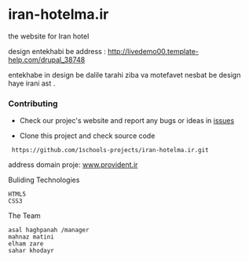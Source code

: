 iran-hotelma.ir
========== 
the website for Iran hotel

 design entekhabi be address :
   http://livedemo00.template-help.com/drupal_38748
   
entekhabe in design be dalile tarahi ziba va motefavet nesbat be design haye irani ast .

### Contributing

* Check our projec's website and report any bugs or ideas in [issues](https://github.com/1schools-projects/iran-hotelma.ir/issues)

* Clone this project and check source code
```
 https://github.com/1schools-projects/iran-hotelma.ir.git
```


 address domain proje:
   www.provident.ir
   
   Buliding Technologies

    HTML5
    CSS3

   
   The Team

    asal haghpanah /manager
    mahnaz matini
    elham zare
    sahar khodayr




